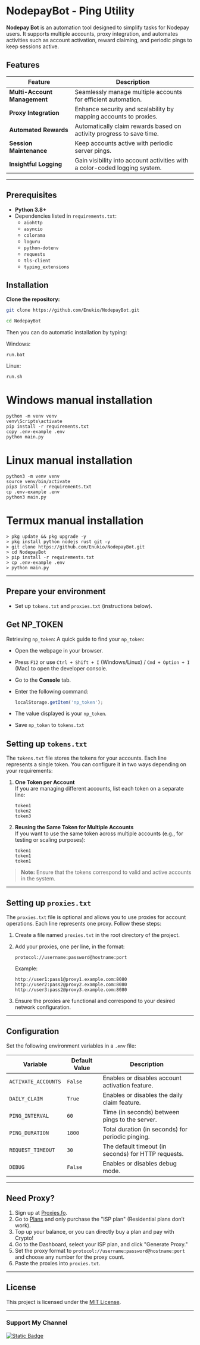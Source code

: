 
# NodepayBot - Ping Utility

**Nodepay Bot** is an automation tool designed to simplify tasks for Nodepay users. It supports multiple accounts, proxy integration, and automates activities such as account activation, reward claiming, and periodic pings to keep sessions active.

## Features

| Feature               | Description                                                             |
|-----------------------|-------------------------------------------------------------------------|
| **Multi-Account Management** | Seamlessly manage multiple accounts for efficient automation.       |
| **Proxy Integration**        | Enhance security and scalability by mapping accounts to proxies.   |
| **Automated Rewards**        | Automatically claim rewards based on activity progress to save time.|
| **Session Maintenance**      | Keep accounts active with periodic server pings.                  |
| **Insightful Logging**       | Gain visibility into account activities with a color-coded logging system.|

---

## Prerequisites

- **Python 3.8+**
- Dependencies listed in `requirements.txt`:
  - `aiohttp`
  - `asyncio`
  - `colorama`
  - `loguru`
  - `python-dotenv`
  - `requests`
  - `tls-client`
  - `typing_extensions`

## Installation
**Clone the repository:**
   ```bash
   git clone https://github.com/Enukio/NodepayBot.git
   ```
   ```bash
   cd NodepayBot
   ```

Then you can do automatic installation by typing:

Windows:
```shell
run.bat
```

Linux:
```shell
run.sh
```

# Windows manual installation
```shell
python -m venv venv
venv\Scripts\activate
pip install -r requirements.txt
copy .env-example .env
python main.py
```

# Linux manual installation
```shell
python3 -m venv venv
source venv/bin/activate
pip3 install -r requirements.txt
cp .env-example .env
python3 main.py
```

# Termux manual installation
```
> pkg update && pkg upgrade -y
> pkg install python nodejs rust git -y
> git clone https://github.com/Enukio/NodepayBot.git
> cd NodepayBot
> pip install -r requirements.txt
> cp .env-example .env
> python main.py
```

---

## Prepare your environment
   - Set up `tokens.txt` and `proxies.txt` (instructions below).

## Get NP_TOKEN
Retrieving `np_token`: A quick guide to find your `np_token`:

- Open the webpage in your browser.
- Press `F12` or use `Ctrl + Shift + I` (Windows/Linux) / `Cmd + Option + I` (Mac) to open the developer console.
- Go to the **Console** tab.
- Enter the following command:

     ```javascript
     localStorage.getItem('np_token');
     ```
- The value displayed is your `np_token`.
- Save `np_token` to `tokens.txt`

## Setting up `tokens.txt`

The `tokens.txt` file stores the tokens for your accounts. Each line represents a single token. You can configure it in two ways depending on your requirements:

1. **One Token per Account**  
   If you are managing different accounts, list each token on a separate line:
   ```
   token1
   token2
   token3
   ```

2. **Reusing the Same Token for Multiple Accounts**  
   If you want to use the same token across multiple accounts (e.g., for testing or scaling purposes):
   ```
   token1
   token1
   token1
   ```

> **Note:** Ensure that the tokens correspond to valid and active accounts in the system.

---

## Setting up `proxies.txt`

The `proxies.txt` file is optional and allows you to use proxies for account operations. Each line represents one proxy. Follow these steps:

1. Create a file named `proxies.txt` in the root directory of the project.
2. Add your proxies, one per line, in the format:

   ```
   protocol://username:password@hostname:port
   ```
   Example:
   ```
   http://user1:pass1@proxy1.example.com:8080
   http://user2:pass2@proxy2.example.com:8080
   http://user3:pass2@proxy3.example.com:8080
   ```
4. Ensure the proxies are functional and correspond to your desired network configuration.

---

## Configuration

Set the following environment variables in a `.env` file:

| Variable           | Default Value | Description                                          |
|--------------------|---------------|------------------------------------------------------|
| `ACTIVATE_ACCOUNTS`| `False`       | Enables or disables account activation feature.      |
| `DAILY_CLAIM`      | `True`        | Enables or disables the daily claim feature.         |
| `PING_INTERVAL`    | `60`          | Time (in seconds) between pings to the server.       |
| `PING_DURATION`    | `1800`        | Total duration (in seconds) for periodic pinging.    |
| `REQUEST_TIMEOUT`  | `30`          | The default timeout (in seconds) for HTTP requests.  |
| `DEBUG`            | `False`       | Enables or disables debug mode.                      |

---

## Need Proxy?
1. Sign up at [Proxies.fo](https://app.proxies.fo/ref/d02516e7-56b3-9a1f-b7ca-1fb08669f7a6).
2. Go to [Plans](https://app.proxies.fo/plans) and only purchase the "ISP plan" (Residential plans don’t work).
3. Top up your balance, or you can directly buy a plan and pay with Crypto!
4. Go to the Dashboard, select your ISP plan, and click "Generate Proxy."
5. Set the proxy format to `protocol://username:password@hostname:port` and choose any number for the proxy count.
6. Paste the proxies into `proxies.txt`.

---

## License

This project is licensed under the [MIT License](LICENSE).

---

### Support My Channel

[![Static Badge](https://img.shields.io/badge/Telegram-Channel-Link?style=for-the-badge&logo=Telegram&logoColor=white&logoSize=auto&color=blue)](https://t.me/AirdropHarvest)
